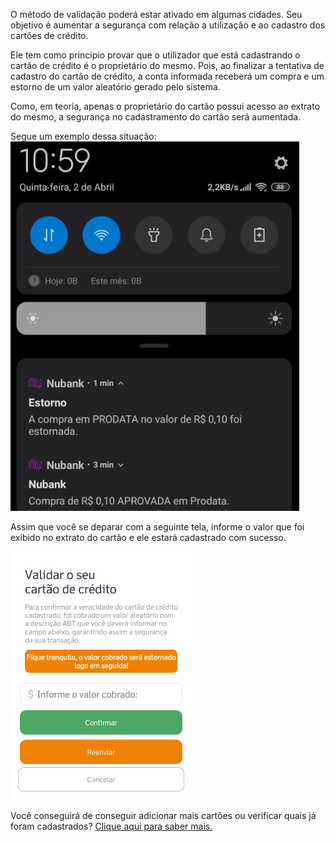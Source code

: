 O método de validação poderá estar ativado em algumas cidades. Seu objetivo é aumentar a segurança com relação a utilização e ao cadastro dos cartões de crédito.

Ele tem como principio provar que o utilizador que está cadastrando o cartão de crédito é o proprietário do mesmo. Pois, ao finalizar a tentativa de cadastro do cartão de crédito, a conta informada receberá um compra e um estorno de um valor aleatório gerado pelo sistema.

Como, em teoria, apenas o proprietário do cartão possui acesso ao extrato do mesmo, a segurança no cadastramento do cartão será aumentada. 

Segue um exemplo dessa situação:
![image.png](/.attachments/image-97cead3a-0210-4642-92bc-c3eb0839df98.png)

Assim que você se deparar com a seguinte tela, informe o valor que foi exibido no extrato do cartão e ele estará cadastrado com sucesso.

![image.png](/.attachments/image-548f6a9c-0788-41ad-9dd5-dc2209058176.png)

Você conseguirá de conseguir adicionar mais cartões ou verificar quais já foram cadastrados? [Clique aqui para saber mais.](/ABT-%2D-app-para-uso-no-transporte-público/5.-Cadastrando-um-cartão-de-Crédito/4.2-Lista-de-cartões-de-crédito)


